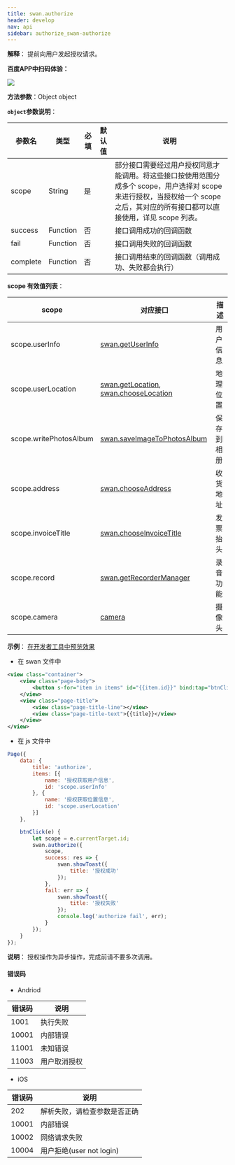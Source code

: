 ```yaml
---
title: swan.authorize
header: develop
nav: api
sidebar: authorize_swan-authorize
---
```

 
 

**解释**： 提前向用户发起授权请求。

**百度APP中扫码体验：**

<img src="https://b.bdstatic.com/miniapp/assets/images/doc_demo/authorize.png"  class="demo-qrcode-image" />


**方法参数**：Object object

**`object`参数说明**：

|参数名 |类型  |必填 | 默认值 |说明|
|---- | ---- | ---- | ----|----|
|scope  | String| 是  | | 部分接口需要经过用户授权同意才能调用。将这些接口按使用范围分成多个 scope，用户选择对 scope 来进行授权，当授权给一个 scope 之后，其对应的所有接口都可以直接使用，详见 scope 列表。|
|success |Function|    否  | | 接口调用成功的回调函数|
|fail |   Function  |  否 || 接口调用失败的回调函数|
|complete  |  Function   | 否 || 接口调用结束的回调函数（调用成功、失败都会执行）|

**scope 有效值列表**：

|scope|	对应接口|	描述|
|---|---|---|
|scope.userInfo|[swan.getUserInfo](http://smartprogram.baidu.com/docs/develop/api/open/userinfo_swan-getUserInfo/)|	用户信息|
|scope.userLocation|[swan.getLocation](http://smartprogram.baidu.com/docs/develop/api/location/swan-getLocation/), [swan.chooseLocation](http://smartprogram.baidu.com/docs/develop/api/location/swan-chooseLocation/)|地理位置|
|scope.writePhotosAlbum	|[swan.saveImageToPhotosAlbum](http://smartprogram.baidu.com/docs/develop/api/media_image/#swan-saveImageToPhotosAlbum/)|保存到相册|
|scope.address|	[swan.chooseAddress](http://smartprogram.baidu.com/docs/develop/api/open/chooseaddress_swan-chooseAddress/)|	收货地址|
|scope.invoiceTitle|[swan.chooseInvoiceTitle](http://smartprogram.baidu.com/docs/develop/api/open/swan-chooseInvoiceTitle/)	|发票抬头|
|scope.record|	[swan.getRecorderManager](http://smartprogram.baidu.com/docs/develop/api/media/recorder_swan-getRecorderManager/)|	录音功能|
|scope.camera|	[camera](/develop/component/media_camera/)|	摄像头|

**示例**：
<a href="swanide://fragment/b823c7245fc5009c0be0a45a060cb2891569552275612" title="在开发者工具中预览效果" target="_self">在开发者工具中预览效果</a>

* 在 swan 文件中

```xml
<view class="container">
    <view class="page-body">
        <button s-for="item in items" id="{{item.id}}" bind:tap="btnClick" type="primary" hover-stop-propagation="true">{{item.name}}</button>
    </view>
    <view class="page-title">
        <view class="page-title-line"></view>
        <view class="page-title-text">{{title}}</view>
    </view>
</view>
```
* 在 js 文件中

```js
Page({
    data: {
        title: 'authorize',
        items: [{
            name: '授权获取用户信息',
            id: 'scope.userInfo'
        }, {
            name: '授权获取位置信息',
            id: 'scope.userLocation'
        }]
    },

    btnClick(e) {
        let scope = e.currentTarget.id;
        swan.authorize({
            scope,
            success: res => {
                swan.showToast({
                    title: '授权成功'
                });
            },
            fail: err => {
                swan.showToast({
                    title: '授权失败'
                });
                console.log('authorize fail', err);
            }
        });
    }
});
```

**说明**：
授权操作为异步操作，完成前请不要多次调用。

#### 错误码

* Andriod

|错误码|说明|
|--|--|
|1001|执行失败   |
|10001|内部错误|
|11001|未知错误|
|11003|用户取消授权|

* iOS

|错误码|说明|
|--|--|
|202|解析失败，请检查参数是否正确      |
|10001|内部错误   |
|10002|网络请求失败|
|10004|用户拒绝(user not login)|

